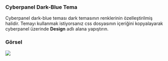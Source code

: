 ### Cyberpanel Dark-Blue Tema
Cyberpanel dark-blue teması dark temasının renklerinin özelleştirilmiş halidir. Temayı kullanmak istiyorsanız css dosyasının içeriğini kopyalayarak cyberpanel üzerinde **Design** adlı alana yapıştırın.
### Görsel
![](https://i.ibb.co/xFRF6GZ/IMG-20220411-175843.png)
